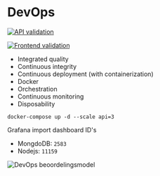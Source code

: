 # DevOps
[![API validation](https://github.com/avans-devops/devops-workshops-ferrannl/actions/workflows/api.yml/badge.svg)](https://github.com/avans-devops/devops-workshops-ferrannl/actions/workflows/api.yml)

[![Frontend validation](https://github.com/avans-devops/devops-workshops-ferrannl/actions/workflows/frontend.yml/badge.svg)](https://github.com/avans-devops/devops-workshops-ferrannl/actions/workflows/frontend.yml)

* Integrated quality
* Continuous integrity
* Continuous deployment (with containerization)
* Docker
* Orchestration
* Continuous monitoring
* Disposability 

``` docker-compose up -d --scale api=3 ```

Grafana import dashboard ID's
- MongdoDB: `2583`
- Nodejs: `11159`

![DevOps beoordelingsmodel](https://user-images.githubusercontent.com/37398317/113864667-769af280-97ab-11eb-8f15-b209366a02fe.png)
